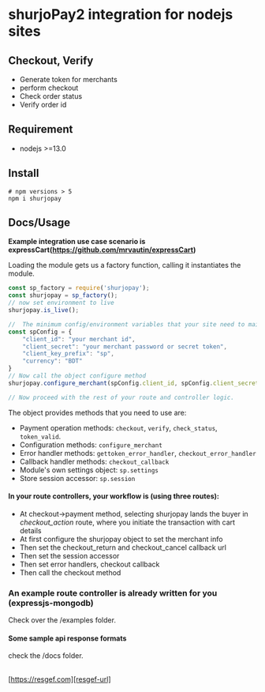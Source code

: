 # shurjoPay2 integration for nodejs sites

## Checkout, Verify

- Generate token for merchants
- perform checkout
- Check order status
- Verify order id

## Requirement
- nodejs >=13.0

## Install

```shell
# npm versions > 5
npm i shurjopay
```

## Docs/Usage

__Example integration use case scenario is expressCart(https://github.com/mrvautin/expressCart)__

Loading the module gets us a factory function, calling it instantiates the module.

```javascript
const sp_factory = require('shurjopay');
const shurjopay = sp_factory();
// now set environment to live
shurjopay.is_live();

//  The minimum config/environment variables that your site need to maintain(config related to shurjopay)
const spConfig = {
    "client_id": "your merchant id",
    "client_secret": "your merchant password or secret token",
    "client_key_prefix": "sp",
    "currency": "BDT"
}
// Now call the object configure method
shurjopay.configure_merchant(spConfig.client_id, spConfig.client_secret, spConfig.client_key_prefix, spConfig.currency);

// Now proceed with the rest of your route and controller logic. 
```

The object provides methods that you need to use are:

- Payment operation methods: `checkout`, `verify`, `check_status`, `token_valid`.
- Configuration methods: `configure_merchant`
- Error handler methods: `gettoken_error_handler`, `checkout_error_handler`
- Callback handler methods: `checkout_callback`
- Module's own settings object: `sp.settings`
- Store session accessor: `sp.session`

#### In your route controllers, your workflow is (using three routes):

- At checkout->payment method, selecting shurjopay lands the buyer in _checkout_action_ route, where you initiate the transaction with cart details
- At first configure the shurjopay object to set the merchant info
- Then set the checkout_return and checkout_cancel callback url
- Then set the session accessor
- Then set error handlers, checkout callback
- Then call the checkout method

### An example route controller is already written for you (expressjs-mongodb)

Check over the /examples folder.

#### Some sample api response formats

check the /docs folder.

<!--
## Contact

Minhajul Anwar; [resgef.com][resgef-url], Dhaka, Bangladesh.
<br>**Email:** [contact@resgef.com](mailto:contact@resgef.com)

## Questions or need help?

Come talk to us on the [GitHub discussion][gh-discussion]

## Social Media and links

[Twitter](https://twitter.com/intent/follow?original_referer=https%3A%2F%2Fgithub.com%2FMinhajulAnwar&screen_name=MinhajulAnwar) &nbsp;&nbsp;
[GitHub-Blog](https://minhajme.github.io/blog/) &nbsp;&nbsp;
-->
<br>[https://resgef.com][resgef-url] &nbsp;&nbsp;

[ff-introsite-gh-pages]: https://freightforward.github.io

[ff-doc-gh-pages]: https://freightforward.github.io/docs/

[gh-discussion]: https://github.com/minhajme/sp2nodejs/discussions

[dev-gh]: https://github.com/minhajme

[resgef-url]: https://resgef.com

